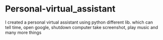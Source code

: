 # Personal-virtual_assistant
I created a personal virtual assistant using python different lib. which can tell time, open google, shutdown computer take screenshot, play music and many more things
